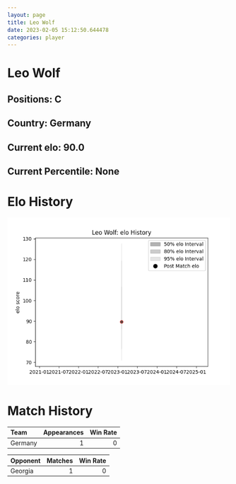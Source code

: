 ```yaml
---  
layout: page  
title: Leo Wolf  
date: 2023-02-05 15:12:50.644478  
categories: player  
---
```

# Leo Wolf

## Positions: C

## Country: Germany

## Current elo: 90.0

## Current Percentile: None

# Elo History


![elo history](history_LeoWolf.png)
# Match History


| Team    |   Appearances |   Win Rate |
|:--------|--------------:|-----------:|
| Germany |             1 |          0 |

| Opponent   |   Matches |   Win Rate |
|:-----------|----------:|-----------:|
| Georgia    |         1 |          0 |